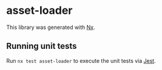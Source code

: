 # asset-loader

This library was generated with [Nx](https://nx.dev).

## Running unit tests

Run `nx test asset-loader` to execute the unit tests via [Jest](https://jestjs.io).
